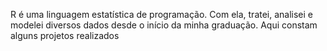 R é uma linguagem estatística de programação. Com ela, tratei, analisei e modelei diversos dados desde o início da minha graduação. Aqui constam alguns projetos realizados
